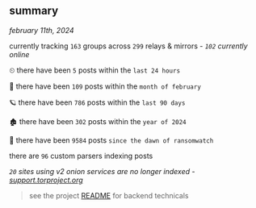 
## summary
_february 11th, 2024_

currently tracking `163` groups across `299` relays & mirrors - _`102` currently online_

⏲ there have been `5` posts within the `last 24 hours`

🦈 there have been `109` posts within the `month of february`

🪐 there have been `786` posts within the `last 90 days`

🏚 there have been `302` posts within the `year of 2024`

🦕 there have been `9584` posts `since the dawn of ransomwatch`

there are `96` custom parsers indexing posts

_`20` sites using v2 onion services are no longer indexed - [support.torproject.org](https://support.torproject.org/onionservices/v2-deprecation/)_

> see the project [README](https://github.com/joshhighet/ransomwatch#ransomwatch--) for backend technicals
